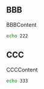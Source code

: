 <!-- DO NOT REMOVE OR MOVE: intentional comment here to verify parsing -->
## BBB

BBBContent

```bash
echo 222
```

## CCC

CCCContent

```bash
echo 333
```
